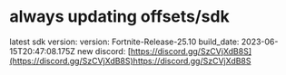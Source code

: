 # always updating offsets/sdk
latest sdk version:
version: Fortnite-Release-25.10
build_date: 2023-06-15T20:47:08.175Z
new discord:
[https://discord.gg/SzCVjXdB8S](https://discord.gg/SzCVjXdB8S)https://discord.gg/SzCVjXdB8S
